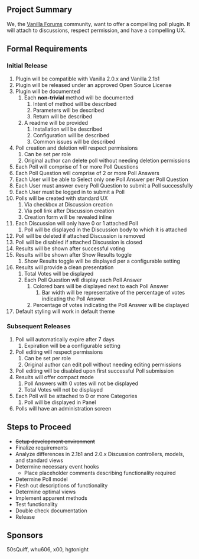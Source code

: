 ## Project Summary ##

We, the [Vanilla Forums](http://www.vanillaforums.org/discussions) community, want to offer a compelling poll plugin. It will attach to discussions, respect permission, and have a compelling UX.

## Formal Requirements ##

### Initial Release ###
1. Plugin will be compatible with Vanilla 2.0.x and Vanilla 2.1b1
2. Plugin will be released under an approved Open Source License
3. Plugin will be documented
    1. Each **non-trivial** method will be documented
        1. Intent of method will be described
        2. Parameters will be described
		3. Return will be described
    2. A readme will be provided
	    1. Installation will be described
        2. Configuration will be described
        3. Common issues will be described
4. Poll creation and deletion will respect permissions
    1. Can be set per role
    2. Original author can delete poll without needing deletion permissions
5. Each Poll will comprise of 1 or more Poll Questions
6. Each Poll Question will comprise of 2 or more Poll Answers
7. Each User will be able to Select only one Poll Answer per Poll Question
8. Each User must answer every Poll Question to submit a Poll successfully
9. Each User must be logged in to submit a Poll
10. Polls will be created with standard UX
    1. Via checkbox at Discussion creation
    2. Via poll link after Discussion creation
    3. Creation form will be revealed inline
11. Each Discussion will only have 0 or 1 attached Poll
    1. Poll will be displayed in the Discussion body to which it is attached
12. Poll will be deleted if attached Discussion is removed
13. Poll will be disabled if attached Discussion is closed
14. Results will be shown after successful voting
15. Results will be shown after Show Results toggle
    1. Show Results toggle will be displayed per a configurable setting
16. Results will provide a clean presentation
    1. Total Votes will be displayed
    2. Each Poll Question will display each Poll Answer
        1. Colored bars will be displayed next to each Poll Answer
            1. Bar width will be representative of the percentage of votes indicating the Poll Answer
        2. Percentage of votes indicating the Poll Answer will be displayed
17. Default styling will work in default theme

### Subsequent Releases ###
1. Poll will automatically expire after 7 days
    1. Expiration will be a configurable setting
2. Poll editing will respect permissions
    1. Can be set per role
    2. Original author can edit poll without needing editing permissions
3. Poll editing will be disabled upon first successful Poll submission
4. Results will offer compact mode
    1. Poll Answers with 0 votes will not be displayed
	2. Total Votes will not be displayed
5. Each Poll will be attached to 0 or more Categories
    1. Poll will be displayed in Panel
6. Polls will have an administration screen

## Steps to Proceed ##
- ~~Setup development environment~~
- Finalize requirements
- Analyze differences in 2.1b1 and 2.0.x Discussion controllers, models, and standard views
- Determine necessary event hooks
    - Place placeholder comments describing functionality required
- Determine Poll model
- Flesh out descriptions of functionality
- Determine optimal views
- Implement apparent methods
- Test functionality
- Double check documentation
- Release

## Sponsors ##
50sQuiff, whu606, x00, hgtonight
